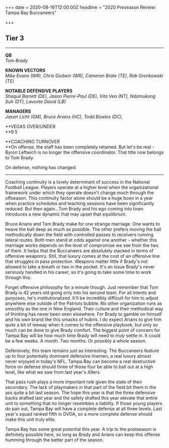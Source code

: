 +++
date = 2020-08-16T12:00:00Z
headline = "2020 Preseason Review: Tampa Bay Buccaneers"

+++
## Tier 3

***

**QB**  
_Tom Brady_

**KNOWN VECTORS**  
_Mike Evans (WR), Chris Godwin (WR), Cameron Brate (TE), Rob Gronkowski (TE)_

**NOTABLE DEFENSIVE PLAYERS**  
_Shaquil Barrett (DE), Jason Pierre-Paul (DE), Vita Vea (NT), Ndamukong Suh (DT), Lavonte David (LB)_

**MANAGERS**  
_Jason Licht (GM), Bruce Arians (HC), Todd Bowles (DC),_ 

**VEGAS OVER/UNDER  
**9.5

**COACHING TURNOVER  
**On offense, the staff has been completely retained. But let's be real - Byron Leftwich is no longer the offensive coordinator. That title now belongs to Tom Brady.

On defense, nothing has changed.

***

Coaching continuity is a lovely determinant of success in the National Football League. Players operate at a higher level when the organizational framework under which they operate doesn't change much through the offseason.  This continuity factor alone should be a huge boon in a year when practice schedules and teaching sessions have been significantly reduced. But then again...Tom Brady and his ego coming into town introduces a new dynamic that may upset that equilibrium.

Bruce Arians and Tom Brady make for one strange marriage. One wants to heave the ball deep as much as possible. The other prefers moving the ball methodically down the field with controlled passes to receivers running lateral routes. Both men stand at odds against one another - whether this marriage works depends on the level of compromise we see from the two of them. It helps that the Buccaneers are absolutely stacked in terms of offensive weaponry. Still, that luxury comes at the cost of an offensive line that struggles in pass protection. Weapons matter little if Brady's not allowed to take a breath or two in the pocket. It's an issue Brady's never seriously handled in his career, so it's going to take some time to work through this. 

Forget offensive philosophy for a minute though. Just remember that Tom Brady is 42 years old going only into his second team. For all intents and purposes, he's institutionalized. It'll be incredibly difficult for him to adjust anywhere else outside of the Patriots bubble. No other organization runs as smoothly as the one in New England. Their culture and their methodical way of thinking has never been seen elsewhere. For Brady to gamble on himself and his own brand like this smacks of hubris. I do expect Arians to give him quite a bit of leeway when it comes to the offensive playbook, but only so much can be done to give Brady comfort. The biggest point of concern for Tampa Bay will be how much time Brady will need to _truly_ settle in. It could be a few weeks. A month. Two months. Or possibly a whole season.

Defensively, this team remains just as interesting. The Buccaneers feature up to four potentially dominant defensive linemen, a real luxury almost never enjoyed in today's NFL. Tampa Bay can become a real destructive force on defense should three of those four be able to ball out at a high level, like what we saw from last year's 49ers.

That pass rush plays a more important role given the state of their secondary. The lack of playmakers in that part of the field bit them in the ass quite a bit last season. The hope this year is that the three defensive backs drafted last year and the safety drafted this year elevate that entire unit to something that no longer resembles a liability.  If those young players do pan out, Tampa Bay will have a complete defense at all three levels. Last year's squad ranked fifth in DVOA, so a more complete defense should make this unit truly elite.

Tampa Bay has some great potential this year. A trip to the postseason is definitely possible here, so long as Brady and Arians can keep this offense humming through the better part of the season. 
